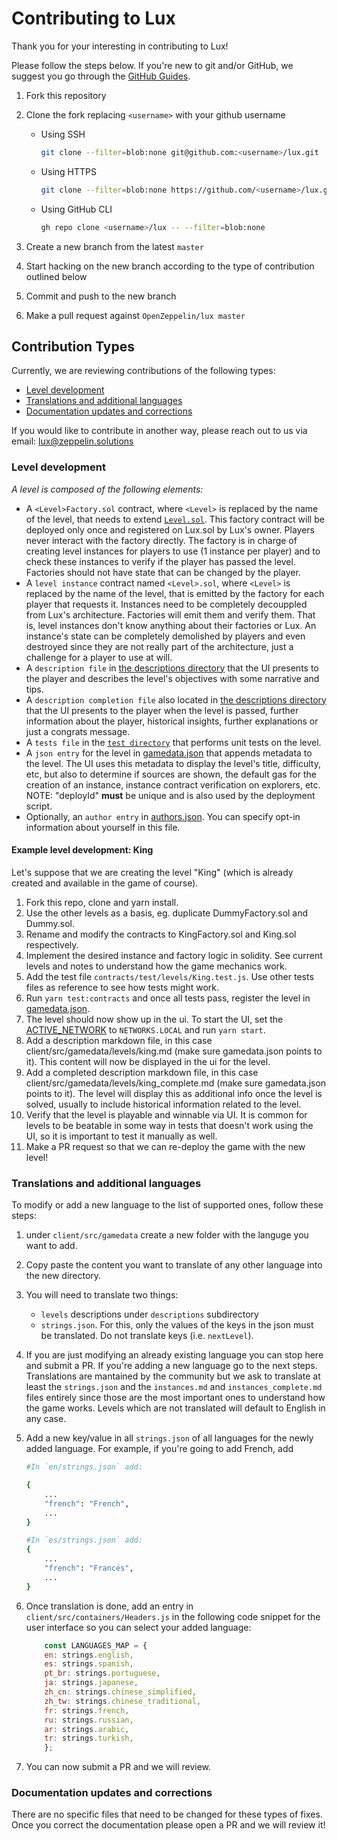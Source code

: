 # Contributing to Lux

Thank you for your interesting in contributing to Lux!

Please follow the steps below. If you're new to git and/or GitHub, we suggest you go through the [GitHub Guides](https://guides.github.com/introduction/flow/).

1. Fork this repository
2. Clone the fork replacing `<username>` with your github username
   - Using SSH

        ```bash
        git clone --filter=blob:none git@github.com:<username>/lux.git
        ```

   - Using HTTPS

        ```bash
        git clone --filter=blob:none https://github.com/<username>/lux.git
        ```

   - Using GitHub CLI

        ```bash
        gh repo clone <username>/lux -- --filter=blob:none
        ```

3. Create a new branch from the latest `master`
4. Start hacking on the new branch according to the type of contribution outlined below
5. Commit and push to the new branch
6. Make a pull request against `OpenZeppelin/lux master`

## Contribution Types

Currently, we are reviewing contributions of the following types:

<!-- no toc -->
- [Level development](#level-development)
- [Translations and additional languages](#translations-and-additional-languages)
- [Documentation updates and corrections](#documentation-updates-and-corrections)

If you would like to contribute in another way, please reach out to us via email: [lux@zeppelin.solutions](mailto:lux@zeppelin.solutions)

### Level development

*A level is composed of the following elements:*

- A `<Level>Factory.sol` contract, where `<Level>` is replaced by the name of the level, that needs to extend [`Level.sol`](./contracts/contracts/levels/base/Level.sol). This factory contract will be deployed only once and registered on Lux.sol by Lux's owner. Players never interact with the factory directly. The factory is in charge of creating level instances for players to use (1 instance per player) and to check these instances to verify if the player has passed the level. Factories should not have state that can be changed by the player.
- A `level instance` contract named `<Level>.sol`, where `<Level>` is replaced by the name of the level, that is emitted by the factory for each player that requests it. Instances need to be completely decouppled from Lux's architecture. Factories will emit them and verify them. That is, level instances don't know anything about their factories or Lux. An instance's state can be completely demolished by players and even destroyed since they are not really part of the architecture, just a challenge for a player to use at will.
- A `description file` in [the descriptions directory](./client/src/gamedata/en/descriptions/levels) that the UI presents to the player and describes the level's objectives with some narrative and tips.
- A `description completion file` also located in [the descriptions directory](./client/src/gamedata/en/descriptions/levels) that the UI presents to the player when the level is passed, further information about the player, historical insights, further explanations or just a congrats message.
- A `tests file` in the [`test directory`](./contracts/test/levels/) that performs unit tests on the level.
- A `json entry` for the level in [gamedata.json](client/src/gamedata/gamedata.json) that appends metadata to the level. The UI uses this metadata to display the level's title, difficulty, etc, but also to determine if sources are shown, the default gas for the creation of an instance, instance contract verification on explorers, etc. NOTE: "deployId" **must** be unique and is also used by the deployment script.
- Optionally, an `author entry` in [authors.json](client/src/gamedata/authors.json). You can specify opt-in information about yourself in this file.

#### Example level development: King

Let's suppose that we are creating the level "King" (which is already created and available in the game of course).

1. Fork this repo, clone and yarn install.
2. Use the other levels as a basis, eg. duplicate DummyFactory.sol and Dummy.sol.
3. Rename and modify the contracts to KingFactory.sol and King.sol respectively.
4. Implement the desired instance and factory logic in solidity. See current levels and notes to understand how the game mechanics work.
5. Add the test file `contracts/test/levels/King.test.js`. Use other tests files as reference to see how tests might work.
6. Run `yarn test:contracts` and once all tests pass, register the level in [gamedata.json](client/src/gamedata/gamedata.json).
7. The level should now show up in the ui. To start the UI, set the [ACTIVE_NETWORK](client/src/constants.js) to `NETWORKS.LOCAL` and run `yarn start`.
8. Add a description markdown file, in this case client/src/gamedata/levels/king.md (make sure gamedata.json points to it). This content will now be displayed in the ui for the level.
9. Add a completed description markdown file, in this case client/src/gamedata/levels/king_complete.md (make sure gamedata.json points to it). The level will display this as additional info once the level is solved, usually to include historical information related to the level.
10. Verify that the level is playable and winnable via UI. It is common for levels to be beatable in some way in tests that doesn't work using the UI, so it is important to test it manually as well.
11. Make a PR request so that we can re-deploy the game with the new level!

### Translations and additional languages

To modify or add a new language to the list of supported ones, follow these steps:

1. under `client/src/gamedata` create a new folder with the languge you want to add.
2. Copy paste the content you want to translate of any other language into the new directory.
3. You will need to translate two things:

     - `levels` descriptions under `descriptions` subdirectory
     - `strings.json`. For this, only the values of the keys in the json must be translated. Do not translate keys (i.e. `nextLevel`).

4. If you are just modifying an already existing language you can stop here and submit a PR. If you're adding a new language go to the next steps. Translations are mantained by the community but we ask to translate at least the `strings.json` and the `instances.md` and `instances_complete.md` files entirely since those are the most important ones to understand how the game works. Levels which are not translated will default to English in any case.
5. Add a new key/value in all `strings.json` of all languages for the newly added language. For example, if you're going to add French, add

    ```bash
    #In `en/strings.json` add:

    {
        ...
        "french": "French",
        ...
    }

    #In `es/strings.json` add:
    {
        ...
        "french": "Francés",
        ...
    }
    ```

6. Once translation is done, add an entry in `client/src/containers/Headers.js` in the following code snippet for the user interface so you can select your added language:

    ```javascript
        const LANGUAGES_MAP = {
        en: strings.english,
        es: strings.spanish,
        pt_br: strings.portuguese,
        ja: strings.japanese,
        zh_cn: strings.chinese_simplified,
        zh_tw: strings.chinese_traditional,
        fr: strings.french,
        ru: strings.russian,
        ar: strings.arabic,
        tr: strings.turkish,
        };
    ```

7. You can now submit a PR and we will review.

### Documentation updates and corrections

There are no specific files that need to be changed for these types of fixes. Once you correct the documentation please open a PR and we will review it!
